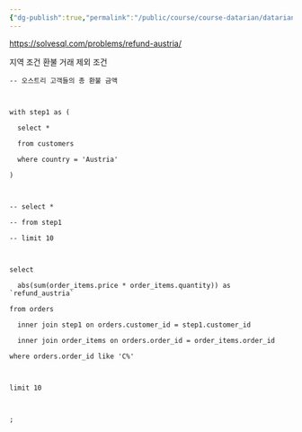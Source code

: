 ```yaml
---
{"dg-publish":true,"permalink":"/public/course/course-datarian/datarian/","created":"2025-08-29T15:37:44.979+09:00","updated":"2025-08-29T16:08:46.766+09:00"}
---
```



https://solvesql.com/problems/refund-austria/

지역 조건
환불 거래 제외 조건

```mysql
-- 오스트리 고객들의 총 환불 금액

  

with step1 as (

  select *

  from customers

  where country = 'Austria'

)

  

-- select *

-- from step1

-- limit 10

  

select

  abs(sum(order_items.price * order_items.quantity)) as `refund_austria`

from orders

  inner join step1 on orders.customer_id = step1.customer_id

  inner join order_items on orders.order_id = order_items.order_id

where orders.order_id like 'C%'

  

limit 10

  

;
```